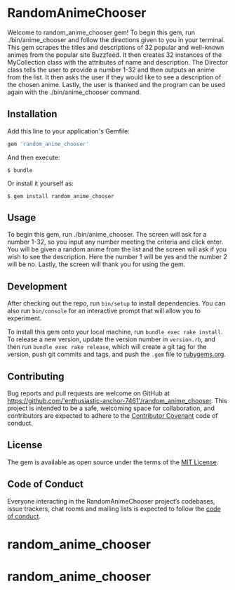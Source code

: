 # RandomAnimeChooser

Welcome to random_anime_chooser gem! To begin this gem, run ./bin/anime_chooser and follow the directions given to you in your terminal. This gem scrapes the titles and descriptions of 32 popular and well-known animes from the popular site Buzzfeed. It then creates 32 instances of the MyCollection class with the attributes of name and description. The Director class tells the user to provide a number 1-32 and then outputs an anime from the list. It then asks the user if they would like to see a description of the chosen anime. Lastly, the user is thanked and the program can be used again with the ./bin/anime_chooser command. 

## Installation

Add this line to your application's Gemfile:

```ruby
gem 'random_anime_chooser'
```

And then execute:

    $ bundle

Or install it yourself as:

    $ gem install random_anime_chooser

## Usage

To begin this gem, run ./bin/anime_chooser. The screen will ask for a number 1-32, so you input any number meeting the criteria and click enter. You will be given a random anime from the list and the screen will ask if you wish to see the description. Here the number 1 will be yes and the number 2 will be no. Lastly, the screen will thank you for using the gem. 

## Development

After checking out the repo, run `bin/setup` to install dependencies. You can also run `bin/console` for an interactive prompt that will allow you to experiment.

To install this gem onto your local machine, run `bundle exec rake install`. To release a new version, update the version number in `version.rb`, and then run `bundle exec rake release`, which will create a git tag for the version, push git commits and tags, and push the `.gem` file to [rubygems.org](https://rubygems.org).

## Contributing

Bug reports and pull requests are welcome on GitHub at https://github.com/'enthusiastic-anchor-7461'/random_anime_chooser. This project is intended to be a safe, welcoming space for collaboration, and contributors are expected to adhere to the [Contributor Covenant](http://contributor-covenant.org) code of conduct.

## License

The gem is available as open source under the terms of the [MIT License](https://opensource.org/licenses/MIT).

## Code of Conduct

Everyone interacting in the RandomAnimeChooser project’s codebases, issue trackers, chat rooms and mailing lists is expected to follow the [code of conduct](https://github.com/'enthusiastic-anchor-7461'/random_anime_chooser/blob/master/CODE_OF_CONDUCT.md).

# random_anime_chooser
# random_anime_chooser
